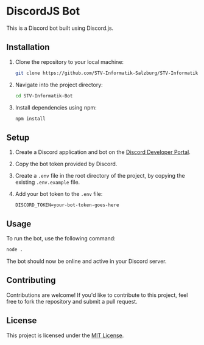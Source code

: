 # DiscordJS Bot

This is a Discord bot built using Discord.js.

## Installation

1. Clone the repository to your local machine:

    ```bash
    git clone https://github.com/STV-Informatik-Salzburg/STV-Informatik-Bot
    ```

2. Navigate into the project directory:

    ```bash
    cd STV-Informatik-Bot
    ```

3. Install dependencies using npm:

    ```bash
    npm install
    ```

## Setup

1. Create a Discord application and bot on the [Discord Developer Portal](https://discord.com/developers/applications).
2. Copy the bot token provided by Discord.
3. Create a `.env` file in the root directory of the project, by copying the existing `.env.example` file.
4. Add your bot token to the `.env` file:

    ```
    DISCORD_TOKEN=your-bot-token-goes-here
    ```

## Usage

To run the bot, use the following command:

```bash
node .
```

The bot should now be online and active in your Discord server.

## Contributing

Contributions are welcome! If you'd like to contribute to this project, feel free to fork the repository and submit a pull request.

## License

This project is licensed under the [MIT License](LICENSE).
